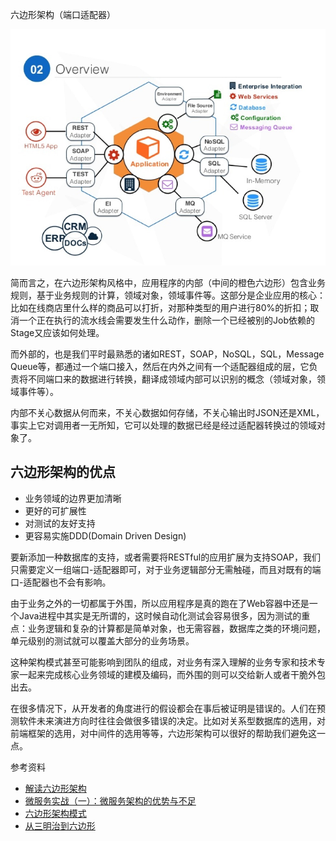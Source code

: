 六边形架构（端口适配器）


![](3-application.jpg)

简而言之，在六边形架构风格中，应用程序的内部（中间的橙色六边形）包含业务规则，基于业务规则的计算，领域对象，领域事件等。这部分是企业应用的核心：比如在线商店里什么样的商品可以打折，对那种类型的用户进行80%的折扣；取消一个正在执行的流水线会需要发生什么动作，删除一个已经被别的Job依赖的Stage又应该如何处理。

而外部的，也是我们平时最熟悉的诸如REST，SOAP，NoSQL，SQL，Message Queue等，都通过一个端口接入，然后在内外之间有一个适配器组成的层，它负责将不同端口来的数据进行转换，翻译成领域内部可以识别的概念（领域对象，领域事件等）。

内部不关心数据从何而来，不关心数据如何存储，不关心输出时JSON还是XML，事实上它对调用者一无所知，它可以处理的数据已经是经过适配器转换过的领域对象了。

## 六边形架构的优点

* 业务领域的边界更加清晰
* 更好的可扩展性
* 对测试的友好支持
* 更容易实施DDD(Domain Driven Design)

要新添加一种数据库的支持，或者需要将RESTful的应用扩展为支持SOAP，我们只需要定义一组端口-适配器即可，对于业务逻辑部分无需触碰，而且对既有的端口-适配器也不会有影响。

由于业务之外的一切都属于外围，所以应用程序是真的跑在了Web容器中还是一个Java进程中其实是无所谓的，这时候自动化测试会容易很多，因为测试的重点：业务逻辑和复杂的计算都是简单对象，也无需容器，数据库之类的环境问题，单元级别的测试就可以覆盖大部分的业务场景。

这种架构模式甚至可能影响到团队的组成，对业务有深入理解的业务专家和技术专家一起来完成核心业务领域的建模及编码，而外围的则可以交给新人或者干脆外包出去。

在很多情况下，从开发者的角度进行的假设都会在事后被证明是错误的。人们在预测软件未来演进方向时往往会做很多错误的决定。比如对关系型数据库的选用，对前端框架的选用，对中间件的选用等等，六边形架构可以很好的帮助我们避免这一点。



参考资料

* [解读六边形架构](http://www.jianshu.com/p/c6bb08d9c613)
* [微服务实战（一）：微服务架构的优势与不足](http://dockone.io/article/394)
* [六边形架构模式](https://my.oschina.net/xuemingdeng/blog/731913)
* [从三明治到六边形](http://insights.thoughtworkers.org/from-sandwich-to-hexagon/)
